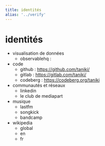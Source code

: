 ```yaml
---
title: identités
alias: '../verify'
---
```


# identités

- visualisation de données
  - observablehq :
- code
  - github : https://github.com/taniki/
  - gitlab : https://gitlab.com/taniki/
  - codeberg : https://codeberg.org/taniki
- communautés et réseaux
  - linkedin
  - le club de mediapart
- musique
  - lastfm
  - songkick
  - bandcamp
- wikipedia
  - global
  - en
  - fr
